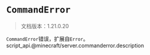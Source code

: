 # `CommandError`

> 文档版本：1.21.0.20

`CommandError`错误，扩展自`Error`。script_api.@minecraft/server.commanderror.description
